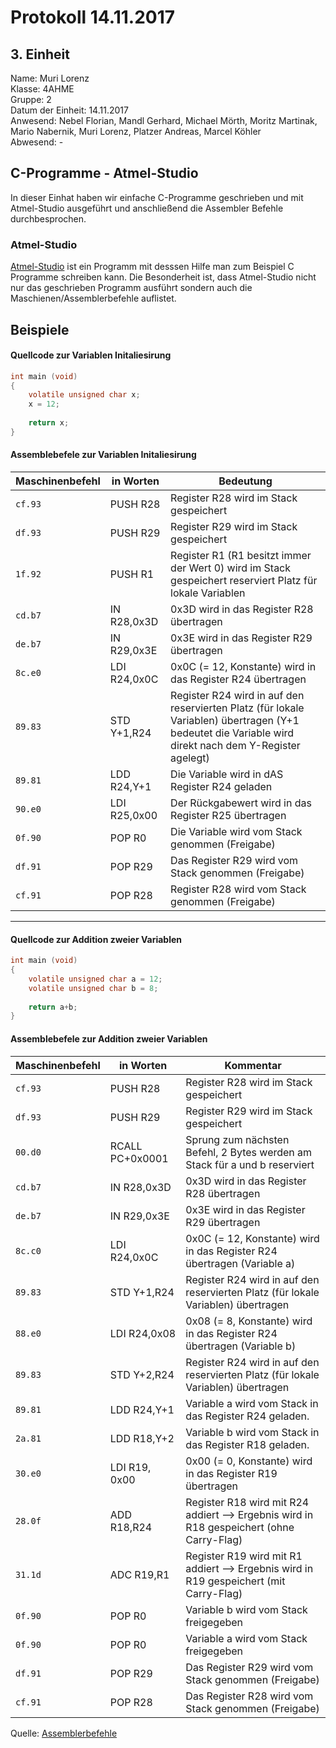 # Protokoll 14.11.2017
## 3. Einheit

Name: Muri Lorenz <br>
Klasse: 4AHME <br>
Gruppe: 2 <br>
Datum der Einheit: 14.11.2017 <br>
Anwesend: Nebel Florian, Mandl Gerhard, Michael Mörth, Moritz Martinak, Mario Nabernik, Muri Lorenz, Platzer Andreas, Marcel Köhler <br>
Abwesend: - <br>

## C-Programme - Atmel-Studio
In dieser Einhat haben wir einfache C-Programme geschrieben und mit Atmel-Studio ausgeführt und anschließend die Assembler Befehle durchbesprochen. <br>

### Atmel-Studio
[Atmel-Studio](https://www.microchip.com/avr-support/atmel-studio-7) ist ein Programm mit desssen Hilfe man zum Beispiel C Programme schreiben kann. Die Besonderheit ist, dass Atmel-Studio nicht nur das geschrieben Programm ausführt sondern auch die Maschienen/Assemblerbefehle auflistet.

## Beispiele

#### Quellcode zur Variablen Initaliesirung
```c
int main (void)
{
	volatile unsigned char x;
	x = 12;
	
	return x;
}
```

#### Assemblebefele zur Variablen Initaliesirung
Maschinenbefehl | in Worten | Bedeutung
--------------- | --------- | ---------
`cf.93` | PUSH R28 | Register R28 wird im Stack gespeichert
`df.93` | PUSH R29 | Register R29 wird im Stack gespeichert
`1f.92` | PUSH R1 | Register R1 (R1 besitzt immer der Wert 0) wird im Stack gespeichert reserviert Platz für lokale Variablen
`cd.b7` | IN R28,0x3D | 0x3D wird in das Register R28 übertragen
`de.b7` | IN R29,0x3E | 0x3E wird in das Register R29 übertragen
`8c.e0` | LDI R24,0x0C | 0x0C (= 12, Konstante) wird in das Register R24 übertragen
`89.83` | STD Y+1,R24 | Register R24 wird in auf den reservierten Platz (für lokale Variablen) übertragen (Y+1 bedeutet die Variable wird direkt nach dem Y-Register agelegt)
`89.81` | LDD R24,Y+1 | Die Variable wird in dAS Register R24 geladen
`90.e0` | LDI R25,0x00 | Der Rückgabewert wird in das Register R25 übertragen
`0f.90` | POP R0 | Die Variable wird vom Stack genommen (Freigabe)
`df.91` | POP R29 | Das Register R29 wird vom Stack genommen (Freigabe)
`cf.91` | POP R28 | Register R28 wird vom Stack genommen (Freigabe)

****************************************************************************************************************************************

#### Quellcode zur Addition zweier Variablen
```c 
int main (void)
{
	volatile unsigned char a = 12;
	volatile unsigned char b = 8;
	
	return a+b;
}
```

#### Assemblebefele zur Addition zweier Variablen
Maschinenbefehl | in Worten | Kommentar
--------------- | --------- | ---------
`cf.93` | PUSH R28 | Register R28 wird im Stack gespeichert
`df.93` | PUSH R29 | Register R29 wird im Stack gespeichert
`00.d0` | RCALL PC+0x0001 | Sprung zum nächsten Befehl, 2 Bytes werden am Stack für a und b reserviert
`cd.b7` | IN R28,0x3D | 0x3D wird in das Register R28 übertragen
`de.b7` | IN R29,0x3E | 0x3E wird in das Register R29 übertragen
`8c.c0` | LDI R24,0x0C | 0x0C (= 12, Konstante) wird in das Register R24 übertragen (Variable a)
`89.83` | STD Y+1,R24 | Register R24 wird in auf den reservierten Platz (für lokale Variablen) übertragen 
`88.e0` | LDI R24,0x08 | 0x08 (= 8, Konstante) wird in das Register R24 übertragen (Variable b)
`89.83` | STD Y+2,R24 | Register R24 wird in auf den reservierten Platz (für lokale Variablen) übertragen 
`89.81` | LDD R24,Y+1 | Variable a wird vom Stack in das Register R24 geladen.
`2a.81` | LDD R18,Y+2 | Variable b wird vom Stack in das Register R18 geladen.
`30.e0` | LDI R19, 0x00 |  0x00 (= 0, Konstante) wird in das Register R19 übertragen
`28.0f` | ADD R18,R24 | Register R18 wird mit R24 addiert --> Ergebnis wird in R18 gespeichert (ohne Carry-Flag)
`31.1d` | ADC R19,R1 | Register R19 wird mit R1 addiert --> Ergebnis wird in R19 gespeichert (mit Carry-Flag)
`0f.90` | POP R0 | Variable b wird vom Stack freigegeben
`0f.90` | POP R0 | Variable a wird vom Stack freigegeben
`df.91` | POP R29 | Das Register R29 wird vom Stack genommen (Freigabe)
`cf.91` | POP R28 | Das Register R28 wird vom Stack genommen (Freigabe)

Quelle: [Assemblerbefehle](http://andremueller.gmxhome.de/befehle.html)



